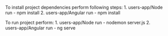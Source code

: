 To install project dependencies perform following steps:
    1. users-app/Node run - npm install
    2. users-app/Angular run - npm install

To run project perform:
    1. users-app/Node run - nodemon server.js
    2. users-app/Angular run - ng serve